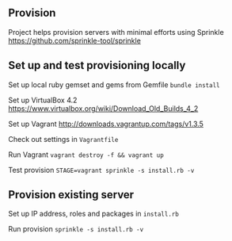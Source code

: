 ## Provision

Project helps provision servers with minimal efforts using Sprinkle https://github.com/sprinkle-tool/sprinkle

## Set up and test provisioning locally

Set up local ruby gemset and gems from Gemfile `bundle install`

Set up VirtualBox 4.2 https://www.virtualbox.org/wiki/Download_Old_Builds_4_2

Set up Vagrant http://downloads.vagrantup.com/tags/v1.3.5

Check out settings in `Vagrantfile`

Run Vagrant `vagrant destroy -f && vagrant up`

Test provision `STAGE=vagrant sprinkle -s install.rb -v`

## Provision existing server

Set up IP address, roles and packages in `install.rb`

Run provision `sprinkle -s install.rb -v`
